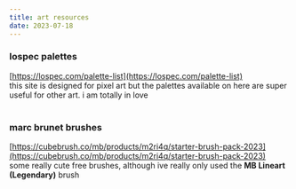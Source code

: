 ```yaml
---
title: art resources
date: 2023-07-18
---
```


### lospec palettes  
[https://lospec.com/palette-list](https://lospec.com/palette-list)  
this site is designed for pixel art but the palettes available on here are super useful for other art. i am totally in love  
&nbsp;

### marc brunet brushes  
[https://cubebrush.co/mb/products/m2ri4q/starter-brush-pack-2023](https://cubebrush.co/mb/products/m2ri4q/starter-brush-pack-2023)  
some really cute free brushes, although ive really only used the **MB Lineart (Legendary)** brush  